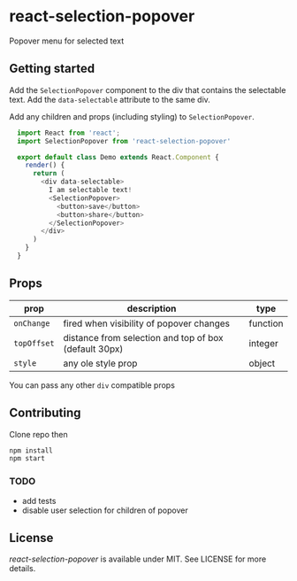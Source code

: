 # react-selection-popover
Popover menu for selected text

## Getting started

Add the `SelectionPopover` component to the div that contains the selectable text. Add the `data-selectable` attribute to the same div.

Add any children and props (including styling) to `SelectionPopover`.
```js
  import React from 'react';
  import SelectionPopover from 'react-selection-popover'

  export default class Demo extends React.Component {
    render() {
      return (
        <div data-selectable>
          I am selectable text!
          <SelectionPopover>
            <button>save</button>
            <button>share</button>
          </SelectionPopover>
        </div>
      )
    }
  }
```

## Props
| prop          | description   | type     |
| ------------- |-------------| --------|
| `onChange`    | fired when visibility of popover changes | function |
| `topOffset`   | distance from selection and top of box (default 30px)   | integer  |
| `style`       | any ole style prop      |    object |
You can pass any other `div` compatible props


## Contributing

Clone repo then
```js
npm install
npm start
```

### TODO
- add tests
- disable user selection for children of popover

## License

*react-selection-popover* is available under MIT. See LICENSE for more details.
